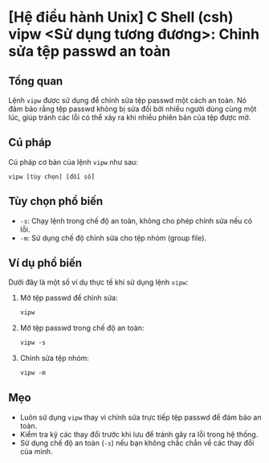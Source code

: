 # [Hệ điều hành Unix] C Shell (csh) vipw <Sử dụng tương đương>: Chỉnh sửa tệp passwd an toàn

## Tổng quan
Lệnh `vipw` được sử dụng để chỉnh sửa tệp passwd một cách an toàn. Nó đảm bảo rằng tệp passwd không bị sửa đổi bởi nhiều người dùng cùng một lúc, giúp tránh các lỗi có thể xảy ra khi nhiều phiên bản của tệp được mở.

## Cú pháp
Cú pháp cơ bản của lệnh `vipw` như sau:
```
vipw [tùy chọn] [đối số]
```

## Tùy chọn phổ biến
- `-s`: Chạy lệnh trong chế độ an toàn, không cho phép chỉnh sửa nếu có lỗi.
- `-m`: Sử dụng chế độ chỉnh sửa cho tệp nhóm (group file).

## Ví dụ phổ biến
Dưới đây là một số ví dụ thực tế khi sử dụng lệnh `vipw`:

1. Mở tệp passwd để chỉnh sửa:
   ```csh
   vipw
   ```

2. Mở tệp passwd trong chế độ an toàn:
   ```csh
   vipw -s
   ```

3. Chỉnh sửa tệp nhóm:
   ```csh
   vipw -m
   ```

## Mẹo
- Luôn sử dụng `vipw` thay vì chỉnh sửa trực tiếp tệp passwd để đảm bảo an toàn.
- Kiểm tra kỹ các thay đổi trước khi lưu để tránh gây ra lỗi trong hệ thống.
- Sử dụng chế độ an toàn (`-s`) nếu bạn không chắc chắn về các thay đổi của mình.